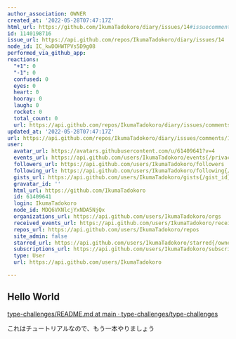 ```yaml
---
author_association: OWNER
created_at: '2022-05-28T07:47:17Z'
html_url: https://github.com/IkumaTadokoro/diary/issues/14#issuecomment-1140198716
id: 1140198716
issue_url: https://api.github.com/repos/IkumaTadokoro/diary/issues/14
node_id: IC_kwDOHWTPVs5D9g08
performed_via_github_app: 
reactions:
  "+1": 0
  "-1": 0
  confused: 0
  eyes: 0
  heart: 0
  hooray: 0
  laugh: 0
  rocket: 0
  total_count: 0
  url: https://api.github.com/repos/IkumaTadokoro/diary/issues/comments/1140198716/reactions
updated_at: '2022-05-28T07:47:17Z'
url: https://api.github.com/repos/IkumaTadokoro/diary/issues/comments/1140198716
user:
  avatar_url: https://avatars.githubusercontent.com/u/61409641?v=4
  events_url: https://api.github.com/users/IkumaTadokoro/events{/privacy}
  followers_url: https://api.github.com/users/IkumaTadokoro/followers
  following_url: https://api.github.com/users/IkumaTadokoro/following{/other_user}
  gists_url: https://api.github.com/users/IkumaTadokoro/gists{/gist_id}
  gravatar_id: ''
  html_url: https://github.com/IkumaTadokoro
  id: 61409641
  login: IkumaTadokoro
  node_id: MDQ6VXNlcjYxNDA5NjQx
  organizations_url: https://api.github.com/users/IkumaTadokoro/orgs
  received_events_url: https://api.github.com/users/IkumaTadokoro/received_events
  repos_url: https://api.github.com/users/IkumaTadokoro/repos
  site_admin: false
  starred_url: https://api.github.com/users/IkumaTadokoro/starred{/owner}{/repo}
  subscriptions_url: https://api.github.com/users/IkumaTadokoro/subscriptions
  type: User
  url: https://api.github.com/users/IkumaTadokoro

---
```

## Hello World

[type\-challenges/README\.md at main · type\-challenges/type\-challenges](https://github.com/type-challenges/type-challenges/blob/main/questions/00013-warm-hello-world/README.md)

これはチュートリアルなので、もう一本やりましょう